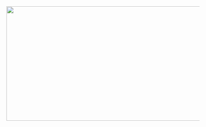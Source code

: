 <a href="https://github.com/devxb/gitanimals">
<img
  src="https://render.gitanimals.org/farms/LimiteDiTempo"
  width="600"
  height="300"
/>
</a>
